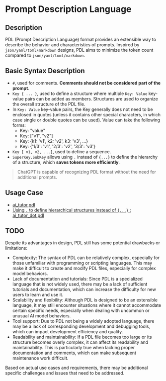 # Prompt Description Language

## Description

PDL (Prompt Description Language) format provides an extensible way to describe the behavior and characteristics of prompts. Inspired by `json/yaml/toml/markdown` designs, PDL aims to minimize the token count compared to `json/yaml/toml/markdown`.

## Basic Syntax Description

- `#`, used for comments. **Comments should not be considered part of the prompt**.
- `Key { ... }`, used to define a structure where multiple `Key: Value` key-value pairs can be added as members. Structures are used to organize the overall structure of the PDL file.
- In `Key: Value` key-value pairs, the Key generally does not need to be enclosed in quotes (unless it contains other special characters, in which case single or double quotes can be used). Value can take the following forms:
    - Key: "value"
    - Key: ["v1", "v2"]
    - Key: {k1: 'v1', k2: 'v2', k3: 'v3', ...}
    - Key: {'1/3': 'v1', '2/3': 'v2', '3/3': 'v3'}
- `Key [ v1, v2, ...]`, used to define a sequence.
- `SuperKey.SubKey` allows using `.` instead of `{...}` to define the hierarchy of a structure, which **saves tokens more efficiently**.
> ChatGPT is capable of recognizing PDL format without the need for additional prompts.

## Usage Case

- [ai_tutor.pdl](./templates/ai_tutor.pdl)
- [Using `.` to define hierarchical structures instead of `{...}` : ai_tutor_dot.pdl](./templates/ai_tutor_dot.pdl)

## TODO

Despite its advantages in design, PDL still has some potential drawbacks or limitations:

- Complexity: The syntax of PDL can be relatively complex, especially for those unfamiliar with programming or scripting languages. This may make it difficult to create and modify PDL files, especially for complex model behaviors.
- Lack of documentation and tutorials: Since PDL is a specialized language that is not widely used, there may be a lack of sufficient tutorials and documentation, which can increase the difficulty for new users to learn and use it.
- Scalability and flexibility: Although PDL is designed to be an extensible language, it may still encounter situations where it cannot accommodate certain specific needs, especially when dealing with uncommon or unusual AI model behaviors.
- Tool support: Due to PDL not being a widely adopted language, there may be a lack of corresponding development and debugging tools, which can impact development efficiency and quality.
- Readability and maintainability: If a PDL file becomes too large or its structure becomes overly complex, it can affect its readability and maintainability. This is particularly true when lacking proper documentation and comments, which can make subsequent maintenance work difficult.

Based on actual use cases and requirements, there may be additional specific challenges and issues that need to be addressed.
